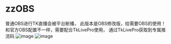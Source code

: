 # zzOBS
普通OBS进行TK直播会被平台断播，
此版本是OBS修改版，给需要OBS的使用！
和官方OBS配置不一样，需要配合TkLivePro使用，
通过TkLivePro获取到专属推流码
![image](https://github.com/user-attachments/assets/6222db3f-6c60-49fe-bceb-be2fd709c4ce)
![image](https://github.com/user-attachments/assets/d3b83005-2058-4aa6-8de7-43fca7079ea9)
